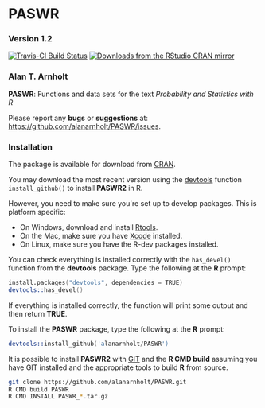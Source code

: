 PASWR
========

### Version 1.2

[![Travis-CI Build Status](https://travis-ci.org/alanarnholt/PASWR.svg?branch=master)](https://travis-ci.org/alanarnholt/PASWR)
[![Downloads from the RStudio CRAN mirror](http://cranlogs.r-pkg.org/badges/PASWR)](http://cran.rstudio.com/package=PASWR)

### Alan T. Arnholt

**PASWR**: Functions and data sets for the text *Probability and Statistics with R*

Please report any **bugs** or **suggestions** at:
<https://github.com/alanarnholt/PASWR/issues>.

### Installation

The package is available for download from
[CRAN](http://cran.r-project.org/web/packages/PASWR/).

You may download the most recent version using the [devtools](http://github.com/hdaley/devtools) function `install_github()` to install **PASWR2** in R.

However, you need to make sure you're set up to develop packages. This is platform specific:

* On Windows, download and install [Rtools](http://http://cran.r-project.org/bin/windows/Rtools/).
* On the Mac, make sure you have [Xcode](https://developer.apple.com/xcode/) installed.
* On Linux, make sure you have the R-dev packages installed.

You can check everything is installed correctly with the `has_devel()` function from the **devtools** package. Type the following at 
the **R** prompt:


```s
install.packages("devtools", dependencies = TRUE)    
devtools::has_devel()
```

If everything is installed correctly, the function will print some output and then return **TRUE**.

To install the **PASWR** package, type the following at the **R** prompt:


```s
devtools::install_github('alanarnholt/PASWR')
```
    
It is possible to install **PASWR2** with [GIT](http://git-scm.com/) and the **R CMD build** assuming you have GIT installed and the appropriate tools to build **R** from source.

```bash
git clone https://github.com/alanarnholt/PASWR.git
R CMD build PASWR
R CMD INSTALL PASWR_*.tar.gz
```

